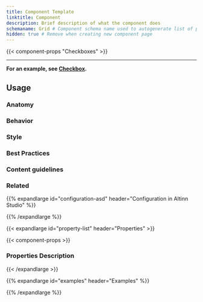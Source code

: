 ```yaml
---
title: Component Template
linktitle: Component
description: Brief description of what the component does
schemaname: Grid # Component schema name used to autogenerate list of properies from json schema
hidden: true # Remove when creating new component page
---
```


{{< component-props "Checkboxes" >}}

---

**For an example, see [Checkbox](../checkbox/).**

## Usage

<!-- Brief description of component and how it is used. -->

### Anatomy

<!-- Image/diagram with numbered callouts. Use basic version of component with good copy (text). -->
<!-- Include key with description of callouts. -->

### Behavior

<!-- How the component behaves in different contexts (optional) -->

### Style

<!-- Visual styling (alignment, padding, dos and don'ts) -->


### Best Practices

<!-- Industry standards, dos and don'ts -->

### Content guidelines

<!-- E.g. punctuation rules, standard labels, etc. -->

### Related

<!-- List of related components or patterns, include links -->

{{% expandlarge id="configuration-asd" header="Configuration in Altinn Studio" %}}

<!-- Description of how to add and configure the compoent in the GUI. -->

<!-- Add image(s) and key with description. -->

{{% /expandlarge %}}

{{< expandlarge id="property-list" header="Properties" >}}

<!-- This section renders html to render the shortcode that generates the list of properties. 
To use markdown, enclose in shortcode tag "markdown" -->

{{< component-props >}}

<!-- List of component properties autogenerated from json schema.
The component name can be explicitly given as argument,
otherwise the shortcode pulls it from 'schemaname' in the frontmatter. -->

<h3>Properties Description</h3>

<!-- More detailed description of properties -->

{{< /expandlarge >}}


{{% expandlarge id="examples" header="Examples" %}}

<!-- Examples of component configurations.
Use screenshots of json config and/or link to repo if appropriate. -->

{{% /expandlarge %}}

